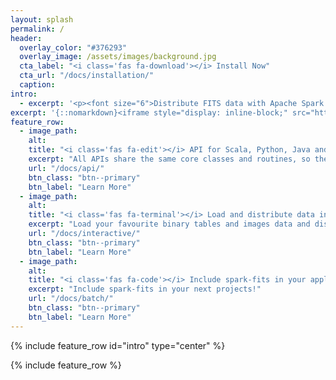```yaml
---
layout: splash
permalink: /
header:
  overlay_color: "#376293"
  overlay_image: /assets/images/background.jpg
  cta_label: "<i class='fas fa-download'></i> Install Now"
  cta_url: "/docs/installation/"
  caption:
intro:
  - excerpt: '<p><font size="6">Distribute FITS data with Apache Spark: Binary tables, images and more!</font></p><br /><a href="https://github.com/astrolabsoftware/spark-fits/releases/tag/0.8.4">Latest release: 0.8.4</a>'
excerpt: '{::nomarkdown}<iframe style="display: inline-block;" src="https://ghbtns.com/github-btn.html?user=astrolabsoftware&repo=spark-fits&type=star&count=true&size=large" frameborder="0" scrolling="0" width="160px" height="30px"></iframe> <iframe style="display: inline-block;" src="https://ghbtns.com/github-btn.html?user=astrolabsoftware&repo=spark-fits&type=fork&count=true&size=large" frameborder="0" scrolling="0" width="158px" height="30px"></iframe>{:/nomarkdown}'
feature_row:
  - image_path:
    alt:
    title: "<i class='fas fa-edit'></i> API for Scala, Python, Java and R"
    excerpt: "All APIs share the same core classes and routines, so the ways to create DataFrame from all languages using spark-fits are identical."
    url: "/docs/api/"
    btn_class: "btn--primary"
    btn_label: "Learn More"
  - image_path:
    alt:
    title: "<i class='fas fa-terminal'></i> Load and distribute data interactively"
    excerpt: "Load your favourite binary tables and images data and distribute the data across machines using the spark-shell, pyspark, or jupyter notebook!"
    url: "/docs/interactive/"
    btn_class: "btn--primary"
    btn_label: "Learn More"
  - image_path:
    alt:
    title: "<i class='fas fa-code'></i> Include spark-fits in your application"
    excerpt: "Include spark-fits in your next projects!"
    url: "/docs/batch/"
    btn_class: "btn--primary"
    btn_label: "Learn More"
---
```


{% include feature_row id="intro" type="center" %}

{% include feature_row %}

